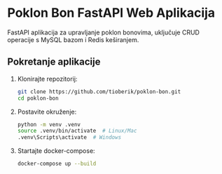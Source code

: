 # Poklon Bon FastAPI Web Aplikacija

FastAPI aplikacija za upravljanje poklon bonovima, uključuje CRUD operacije s MySQL bazom i Redis keširanjem.

## Pokretanje aplikacije

1. Klonirajte repozitorij:

   ```sh
   git clone https://github.com/tioberik/poklon-bon.git
   cd poklon-bon

   ```

2. Postavite okruženje:

   ```sh
   python -m venv .venv
   source .venv/bin/activate  # Linux/Mac
   .venv\Scripts\activate  # Windows

   ```

3. Startajte docker-compose:

   ```sh
   docker-compose up --build

   ```
